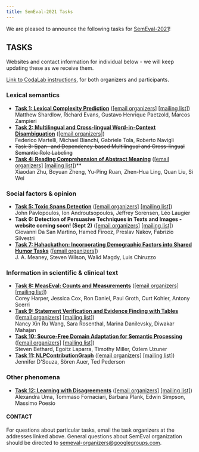 ```yaml
---
title: SemEval-2021 Tasks
---
```


We are pleased to announce the following tasks for [SemEval-2021](https://semeval.github.io/SemEval2021)!

## TASKS
Websites and contact information for individual below - we will keep updating these as we receive them. 

[Link to CodaLab instructions](https://semeval.github.io/SemEval2021/codaLab), for both organizers and participants.

### Lexical semantics

- **[Task 1: Lexical Complexity Prediction](https://sites.google.com/view/lcpsharedtask2021)** ([[email organizers]](mailto:semeval-2021-task-1-organizers@googlegroups.com)  [[mailing list]](mailto:semeval-2021-task-1@googlegroups.com)) <br>
Matthew Shardlow, Richard Evans, Gustavo Henrique Paetzold, Marcos Zampieri
- **[Task 2: Multilingual and Cross-lingual Word-in-Context Disambiguation](https://competitions.codalab.org/competitions/25825)** ([[email organizers]](mailto:mcl-wic@googlegroups.com))<br>
Federico Martelli, Michael Bianchi, Gabriele Tola, Roberto Navigli
- ~~Task 3: Span- and Dependency-based Multilingual and Cross-lingual Semantic Role Labeling~~
- **[Task 4: Reading Comprehension of Abstract Meaning](https://competitions.codalab.org/competitions/26153)** ([[email organizers]](mailto:mrc-abstract-organizers@googlegroups.com)  [[mailing list]](mailto:mrc-abstract-participants@googlegroups.com))** <br>
Xiaodan Zhu, Boyuan Zheng, Yu-Ping Ruan, Zhen-Hua Ling, Quan Liu, Si Wei

### Social factors & opinion

- **[Task 5: Toxic Spans Detection](https://sites.google.com/view/toxicspans)** ([[email organizers]](mailto:toxic-spans-organisers@googlegroups.com)  [[mailing list]](mailto:toxic-spans@googlegroups.com)) <br>
John Pavlopoulos, Ion Androutsopoulos, Jeffrey Sorensen, Léo Laugier
- **Task 6: Detection of Persuasive Techniques in Texts and Images - website coming soon! (Sept 2)** ([[email organizers]](mailto:semeval2021-propaganda@googlegroups.com) [[mailing list]](mailto:semeval-2021-task6-all@googlegroups.com))<br>
Giovanni Da San Martino, Hamed Firooz, Preslav Nakov, Fabrizio Silvestri
- **[Task 7: Hahackathon: Incorporating Demographic Factors into Shared Humor Tasks](https://competitions.codalab.org/competitions/26083)** ([[email organizers]](mailto:hahackathon@googlegroups.com)) <br>
J. A. Meaney, Steven Wilson, Walid Magdy, Luis Chiruzzo

### Information in scientific & clinical text

- **[Task 8: MeasEval: Counts and Measurements](https://competitions.codalab.org/competitions/25770)** ([[email organizers]](mailto:measeval-organizers@googlegroups.com) [[mailing list]](mailto:measeval-semeval-2021@googlegroups.com)) <br>
Corey Harper, Jessica Cox, Ron Daniel, Paul Groth, Curt Kohler, Antony Scerri
- **[Task 9: Statement Verification and Evidence Finding with Tables](https://sites.google.com/view/sem-tab-facts)** ([[email organizers]](mailto:semtabfacts.task.organizers@gmail.com)  [[mailing list]](mailto:semtabfacts.task.participants@gmail.com)) <br>
Nancy Xin Ru Wang, Sara Rosenthal, Marina Danilevsky, Diwakar Mahajan
- **[Task 10: Source-Free Domain Adaptation for Semantic Processing](https://machine-learning-for-medical-language.github.io/source-free-domain-adaptation/)** ([[email organizers]](mailto:source-free-domain-adaptation@googlegroups.com) [[mailing list]](mailto:source-free-domain-adaptation-participants@googlegroups.com)) <br>
Steven Bethard, Egoitz Laparra, Timothy Miller, Özlem Uzuner
- **[Task 11: NLPContributionGraph](https://ncg-task.github.io/)**  ([[email organizers]](mailto:ncg.task@gmail.com) [[mailing list]](mailto:ncg-task-semeval-2021@googlegroups.com)) <br>
Jennifer D'Souza, Sören Auer, Ted Pederson

### Other phenomena

- **[Task 12: Learning with Disagreements](https://sites.google.com/view/semeval2021-task12/home)** ([[email organizers]](mailto:semeval-task12-organizers@googlegroups.com) [[mailing list]](mailto:semeval-task12-participants@googlegroups.com)) <br>
Alexandra Uma, Tommaso Fornaciari, Barbara Plank, Edwin Simpson, Massimo Poesio


#### CONTACT
For questions about particular tasks, email the task organizers at the addresses linked above. General questions about SemEval organization should be directed to <semeval-organizers@googlegroups.com>.
